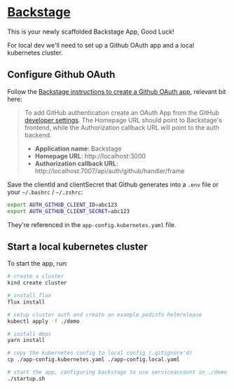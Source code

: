 # [Backstage](https://backstage.io)

This is your newly scaffolded Backstage App, Good Luck!

For local dev we'll need to set up a Github OAuth app and a local kubernetes cluster.

## Configure Github OAuth

Follow the [Backstage instructions to create a Github OAuth app](https://backstage.io/docs/auth/github/provider#create-an-oauth-app-on-github), relevant bit here:

> To add GitHub authentication create an OAuth App from the GitHub [developer settings](https://github.com/settings/developers). The Homepage URL should point to Backstage's frontend, while the Authorization callback URL will point to the auth backend.
>
> - **Application name**: Backstage
> - **Homepage URL**: http://localhost:3000
> - **Authorization callback URL**: http://localhost:7007/api/auth/github/handler/frame

Save the clientId and clientSecret that Github generates into a `.env` file or your `~/.bashrc` / `~/.zshrc`:

```bash
export AUTH_GITHUB_CLIENT_ID=abc123
export AUTH_GITHUB_CLIENT_SECRET=abc123
```

They're referenced in the `app-config.kubernetes.yaml` file.

## Start a local kubernetes cluster

To start the app, run:

```sh
# create a cluster
kind create cluster

# install flux
flux install

# setup cluster auth and create an example podinfo helmrelease
kubectl apply -f ./demo

# install deps
yarn install

# copy the kubernetes config to local config (.gitignore'd)
cp ./app-config.kubernetes.yaml ./app-config.local.yaml

# start the app, configuring backstage to use serviceaccount in ./demo
./startup.sh
```
